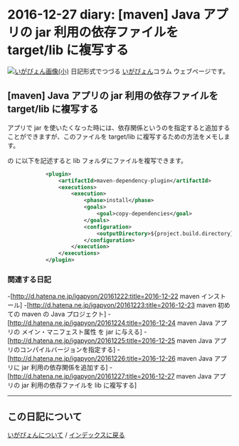 2016-12-27 diary: [maven] Java アプリの jar 利用の依存ファイルを target/lib に複写する
=====================================================================================================
[![いがぴょん画像(小)](https://igapyon.github.io/diary/images/iga200306s.jpg "いがぴょん")](https://igapyon.github.io/diary/memo/memoigapyon.html) 日記形式でつづる [いがぴょん](https://igapyon.github.io/diary/memo/memoigapyon.html)コラム ウェブページです。

## [maven] Java アプリの jar 利用の依存ファイルを target/lib に複写する

アプリで jar を使いたくなった時には、依存関係というのを指定すると追加することができますが、このファイルを target/lib に複写するための方法をメモします。

<build> の <plugins> に以下を記述すると lib フォルダにファイルを複写できます。
```xml
			<plugin>
				<artifactId>maven-dependency-plugin</artifactId>
				<executions>
					<execution>
						<phase>install</phase>
						<goals>
							<goal>copy-dependencies</goal>
						</goals>
						<configuration>
							<outputDirectory>${project.build.directory}/lib</outputDirectory>
						</configuration>
					</execution>
				</executions>
			</plugin>
```


### 関連する日記

-[http://d.hatena.ne.jp/igapyon/20161222:title=2016-12-22 maven インストール]
-[http://d.hatena.ne.jp/igapyon/20161223:title=2016-12-23 maven 初めての maven の Java プロジェクト]
-[http://d.hatena.ne.jp/igapyon/20161224:title=2016-12-24 maven Java アプリの メイン・マニフェスト属性 を jar に与える]
-[http://d.hatena.ne.jp/igapyon/20161225:title=2016-12-25 maven Java アプリのコンパイルバージョンを指定する]
-[http://d.hatena.ne.jp/igapyon/20161226:title=2016-12-26 maven Java アプリに jar 利用の依存関係を追加する]
-[http://d.hatena.ne.jp/igapyon/20161227:title=2016-12-27 maven Java アプリの jar 利用の依存ファイルを lib に複写する]



----------------------------------------------------------------------------------------------------

## この日記について
[いがぴょんについて](http://www.igapyon.jp/igapyon/diary/memo/memoigapyon.html) / [インデックスに戻る](https://igapyon.github.io/diary/idxall.html)
